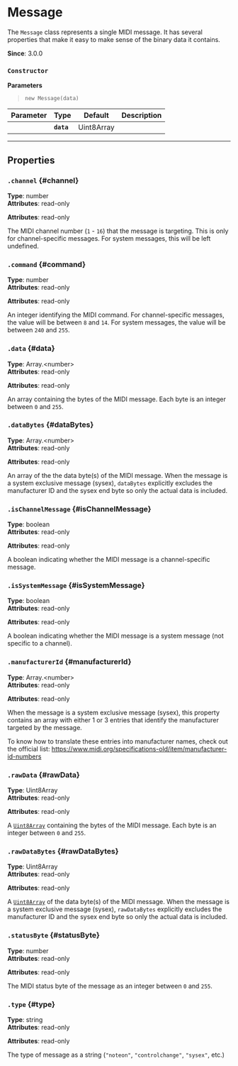 
# Message

The `Message` class represents a single MIDI message. It has several properties that make it
easy to make sense of the binary data it contains.

**Since**: 3.0.0



### `Constructor`


  **Parameters**

  > `new Message(data)`

  <div class="parameter-table-container">

  | Parameter    | Type         | Default      | Description  |
  | ------------ | ------------ | ------------ | ------------ |
    |**`data`** | Uint8Array<br /> ||The raw data of the MIDI message as a [`Uint8Array`](https://developer.mozilla.org/en-US/docs/Web/JavaScript/Reference/Global_Objects/Uint8Array) of integers between `0` and `255`.|

  </div>



***

## Properties

### `.channel` {#channel}

**Type**: number<br />
**Attributes**: read-only<br />

**Attributes**: read-only<br />


The MIDI channel number (`1` - `16`) that the message is targeting. This is only for
channel-specific messages. For system messages, this will be left undefined.


### `.command` {#command}

**Type**: number<br />
**Attributes**: read-only<br />

**Attributes**: read-only<br />


An integer identifying the MIDI command. For channel-specific messages, the value will be
between `8` and `14`. For system messages, the value will be between `240` and `255`.


### `.data` {#data}

**Type**: Array.&lt;number&gt;<br />
**Attributes**: read-only<br />

**Attributes**: read-only<br />


An array containing the bytes of the MIDI message. Each byte is an integer between `0` and
`255`.


### `.dataBytes` {#dataBytes}

**Type**: Array.&lt;number&gt;<br />
**Attributes**: read-only<br />

**Attributes**: read-only<br />


An array of the the data byte(s) of the MIDI message. When the message is a system exclusive
message (sysex), `dataBytes` explicitly excludes the manufacturer ID and the sysex end
byte so only the actual data is included.


### `.isChannelMessage` {#isChannelMessage}

**Type**: boolean<br />
**Attributes**: read-only<br />

**Attributes**: read-only<br />


A boolean indicating whether the MIDI message is a channel-specific message.


### `.isSystemMessage` {#isSystemMessage}

**Type**: boolean<br />
**Attributes**: read-only<br />

**Attributes**: read-only<br />


A boolean indicating whether the MIDI message is a system message (not specific to a
channel).


### `.manufacturerId` {#manufacturerId}

**Type**: Array.&lt;number&gt;<br />
**Attributes**: read-only<br />

**Attributes**: read-only<br />


When the message is a system exclusive message (sysex), this property contains an array with
either 1 or 3 entries that identify the manufacturer targeted by the message.

To know how to translate these entries into manufacturer names, check out the official list:
https://www.midi.org/specifications-old/item/manufacturer-id-numbers


### `.rawData` {#rawData}

**Type**: Uint8Array<br />
**Attributes**: read-only<br />

**Attributes**: read-only<br />


A
[`Uint8Array`](https://developer.mozilla.org/en-US/docs/Web/JavaScript/Reference/Global_Objects/Uint8Array)
containing the bytes of the MIDI message. Each byte is an integer between `0` and `255`.


### `.rawDataBytes` {#rawDataBytes}

**Type**: Uint8Array<br />
**Attributes**: read-only<br />

**Attributes**: read-only<br />


A
[`Uint8Array`](https://developer.mozilla.org/en-US/docs/Web/JavaScript/Reference/Global_Objects/Uint8Array)
of the data byte(s) of the MIDI message. When the message is a system exclusive message
(sysex), `rawDataBytes` explicitly excludes the manufacturer ID and the sysex end byte so
only the actual data is included.


### `.statusByte` {#statusByte}

**Type**: number<br />
**Attributes**: read-only<br />

**Attributes**: read-only<br />


The MIDI status byte of the message as an integer between `0` and `255`.


### `.type` {#type}

**Type**: string<br />
**Attributes**: read-only<br />

**Attributes**: read-only<br />


The type of message as a string (`"noteon"`, `"controlchange"`, `"sysex"`, etc.)



